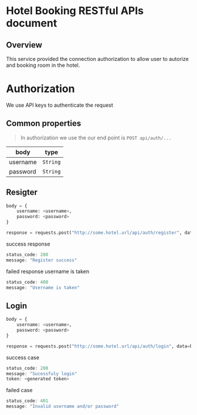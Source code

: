 # Hotel Booking RESTful APIs document

## Overview
This service provided the connection authorization to allow user to autorize and booking room in the hotel.

# Authorization
We use API keys to authenticate the request
## Common properties
> In authorization we use the our end point is `POST api/auth/...`

|body|type|
|---|---|
|username| `String`|
|password| `String`|
## Resigter

```py
body = {
    username: <username>, 
    password: <password>  
}

response = requests.post("http://some.hotel.url/api/auth/register", data=body) 
```
success response
```js
status_code: 200 
message: "Register success"
```
failed response username is taken
```js
status_code: 400
message: "Username is taken" 
```
## Login
```py
body = {
    username: <username>, 
    password: <password>  
}

response = requests.post("http://some.hotel.url/api/auth/login", data=body) 
```

success case
```js
status_code: 200
message: "Sucessfuly login"
token: <generated token>
```

failed case
```js
status_code: 401
message: "Invalid username and/or password"
```
